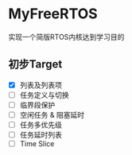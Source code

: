 # MyFreeRTOS
实现一个简版RTOS内核达到学习目的

## 初步Target

- [x] 列表及列表项
- [ ] 任务定义与切换
- [ ] 临界段保护
- [ ] 空闲任务 & 阻塞延时
- [ ] 任务多优先级
- [ ] 任务延时列表
- [ ] Time Slice
